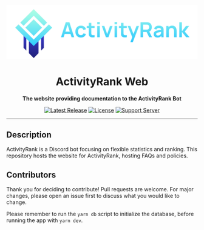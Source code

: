 <div align="center">

![ActivityRank Wordmark](https://raw.githubusercontent.com/activityrankbot/assets/main/banners/wordmark.png)

# ActivityRank Web

**The website providing documentation to the ActivityRank Bot**

[![Latest Release](https://img.shields.io/github/v/release/activityrankbot/website?style=for-the-badge)](https://github.com/activityrankbot/website/releases)
[![License](https://img.shields.io/github/license/activityrankbot/website?style=for-the-badge)](https://github.com/activityrankbot/website/blob/main/LICENSE.md)
[![Support Server](https://img.shields.io/discord/534598374985302027?style=for-the-badge&logo=discord&label=support%20server&link=https%3A%2F%2Factivityrank.me/support)](https://activityrank.me/support)

</div>

---

## Description

ActivityRank is a Discord bot focusing on flexible statistics and ranking.
This repository hosts the website for ActivityRank, hosting FAQs and policies.

## Contributors

Thank you for deciding to contribute! Pull requests are welcome.
For major changes, please open an issue first to discuss what you would like to change.

Please remember to run the `yarn db` script to initialize the database,
before running the app with `yarn dev`.
